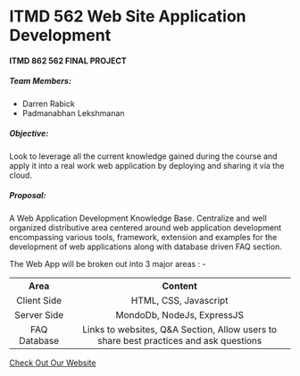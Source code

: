 # ITMD 562 Web Site Application Development
#### ITMD 862 562 FINAL PROJECT

##### Team Members:
- Darren Rabick 
- Padmanabhan Lekshmanan

##### Objective:

Look to leverage all the current knowledge gained during the course and apply it into a real work web application by deploying and sharing it via the cloud.

##### Proposal:

A Web Application Development Knowledge Base. Centralize and well organized distributive area centered around web application development encompassing various tools, framework, extension and examples for the development of web applications along with database driven FAQ section.  

The Web App will be broken out into 3 major areas : -
<table>
<th>Area</th> 
<th>Content</th>
<tr>
<td align="center">Client Side</td>
<td align="center">HTML, CSS, Javascript</td>
</tr>
<tr>
<td align="center">Server Side</td>
<td align="center">MondoDb, NodeJs, ExpressJS</td>
</tr>
<tr>
<td align="center">FAQ Database</td>
<td align="center">Links to websites, Q&A Section, Allow users to share best practices and ask questions</td>
</tr>
</table>

[//]: # (The table command for some reason doesn't work and hence <table> tags are used)

[Check Out Our Website](https://young-stream-38423.herokuapp.com/)
